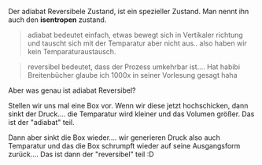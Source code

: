 Der adiabat Reversibele  Zustand, ist ein spezieller Zustand. Man nennt ihn auch den **isentropen** zustand.

>adiabat bedeutet einfach, etwas bewegt sich in Vertikaler richtung und tauscht sich mit der Temparatur aber nicht aus.. also haben wir kein Temparaturaustausch.

>reversibel bedeutet, dass der Prozess umkehrbar ist.... Hat habibi Breitenbücher glaube ich 1000x in seiner Vorlesung gesagt haha

Aber was genau ist adiabat Reversibel? 

Stellen wir uns mal eine Box vor. Wenn wir diese jetzt hochschicken, dann sinkt der Druck.... die Temparatur wird kleiner und das Volumen größer. Das ist der "adiabat" teil.

Dann aber sinkt die Box wieder.... wir generieren Druck also auch Temparatur und das die Box schrumpft wieder auf seine Ausgangsform zurück.... Das ist dann der "reversibel" teil :D 




